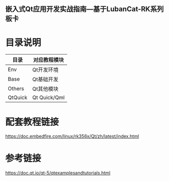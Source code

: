 ## 嵌入式Qt应用开发实战指南—基于LubanCat-RK系列板卡

# 目录说明

| 目录                | 对应教程模块                       |
| ------------------ | --------------------------------- |
| Env                |  Qt开发环境                        |
| Base               |  Qt基础开发                        |
| Others             |  Qt其他模块                        |
| QtQuick            |  Qt Quick/Qml                     |


# 配套教程链接

https://doc.embedfire.com/linux/rk356x/Qt/zh/latest/index.html


# 参考链接

https://doc.qt.io/qt-5/qtexamplesandtutorials.html
